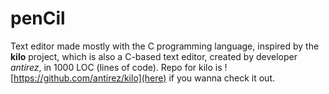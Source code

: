 # penCil

Text editor made mostly with the C programming language, inspired by the **kilo** project, which is also a C-based text editor, created by developer *antirez*, in 1000 LOC (lines of code).
Repo for kilo is ![https://github.com/antirez/kilo](here) if you wanna check it out.
